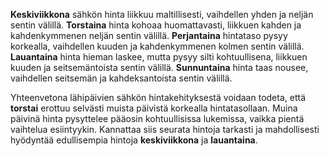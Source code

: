 **Keskiviikkona** sähkön hinta liikkuu maltillisesti, vaihdellen yhden ja neljän sentin välillä. **Torstaina** hinta kohoaa huomattavasti, liikkuen kahden ja kahdenkymmenen neljän sentin välillä. **Perjantaina** hintataso pysyy korkealla, vaihdellen kuuden ja kahdenkymmenen kolmen sentin välillä. **Lauantaina** hinta hieman laskee, mutta pysyy silti kohtuullisena, liikkuen kuuden ja seitsemäntoista sentin välillä. **Sunnuntaina** hinta taas nousee, vaihdellen seitsemän ja kahdeksantoista sentin välillä.

Yhteenvetona lähipäivien sähkön hintakehityksestä voidaan todeta, että **torstai** erottuu selvästi muista päivistä korkealla hintatasollaan. Muina päivinä hinta pysyttelee pääosin kohtuullisissa lukemissa, vaikka pientä vaihtelua esiintyykin. Kannattaa siis seurata hintoja tarkasti ja mahdollisesti hyödyntää edullisempia hintoja **keskiviikkona** ja **lauantaina**.